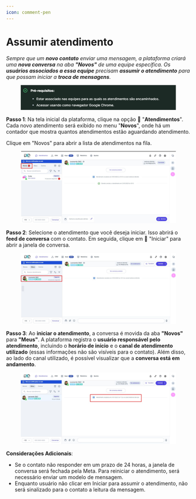 ```yaml
---
icon: comment-pen
---
```


# Assumir atendimento

_Sempre que um **novo contato** enviar uma mensagem, a plataforma criará uma **nova conversa** na aba **"Novos"** de uma equipe específica. Os **usuários associados a essa equipe** precisam **assumir o atendimento** para que possam iniciar a **troca de mensagens**._

<figure><img src="../../../.gitbook/assets/image (66).png" alt=""><figcaption></figcaption></figure>

**Passo 1**: Na tela inicial da plataforma, clique na opção 💬 "**Atendimentos**". Cada novo atendimento será exibido no menu "**Novos**", onde há um contador que mostra quantos atendimentos estão aguardando atendimento.

Clique em "Novos" para abrir a lista de atendimentos na fila.

<figure><img src="../../../.gitbook/assets/Passo 1 (1) (1).jpg" alt=""><figcaption></figcaption></figure>

**Passo 2**: Selecione o atendimento que você deseja iniciar. Isso abrirá o **feed de conversa** com o contato. Em seguida, clique em 💬 "Iniciar" para abrir a janela de conversa.

<figure><img src="../../../.gitbook/assets/Passo 2 (2) (1).jpg" alt=""><figcaption></figcaption></figure>

**Passo 3**: Ao **iniciar o atendimento**, a conversa é movida da aba **"Novos"** para **"Meus"**. A plataforma registra o **usuário responsável pelo atendimento**, incluindo o **horário de início** e o **canal de atendimento utilizado** (essas informações não são visíveis para o contato). Além disso, ao lado do canal utilizado, é possível visualizar que a **conversa está em andamento**.

<figure><img src="../../../.gitbook/assets/Passo 3 (2).jpg" alt=""><figcaption></figcaption></figure>

**Considerações Adicionais**:

* Se o contato não responder em um prazo de 24 horas, a janela de conversa será fechada pela Meta. Para reiniciar o atendimento, será necessário enviar um modelo de mensagem.
* Enquanto usuário não clicar em Iniciar para assumir o atendimento, não será sinalizado para o contato a leitura da mensagem.
